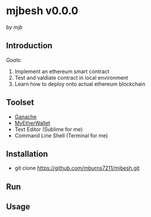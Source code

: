 # **mjbesh v0.0.0** 
*by mjb*

## **Introduction**
*Goals:*
1. Implement an ethereum smart contract
2. Test and valdiate contract in local environment
3. Learn how to deploy onto actual ethereum blockchain

## **Toolset**
- [Ganache](http://truffleframework.com/ganache/)
- [MyEtherWallet](https://github.com/kvhnuke/etherwallet/releases)
- Text Editor (Sublime for me)
- Command Line Shell (Terminal for me)

## **Installation**
- git clone https://github.com/mburns7211/mjbesh.git

## **Run**

## **Usage**
